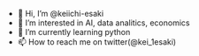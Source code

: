 - 👋 Hi, I’m @keiichi-esaki
- 👀 I’m interested in AI, data analitics, economics
- 🌱 I’m currently learning python
- 📫 How to reach me on twitter(@kei_1esaki)

<!---
keiichi-esaki/keiichi-esaki is a ✨ special ✨ repository because its `README.md` (this file) appears on your GitHub profile.
You can click the Preview link to take a look at your changes.
--->
